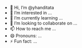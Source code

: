 - 👋 Hi, I’m @yhanditata
- 👀 I’m interested in ...
- 🌱 I’m currently learning ...
- 💞️ I’m looking to collaborate on ...
- 📫 How to reach me ...
- 😄 Pronouns: ...
- ⚡ Fun fact: ...

<!---
yhanditata/yhanditata is a ✨ special ✨ repository because its `README.md` (this file) appears on your GitHub profile.
You can click the Preview link to take a look at your changes.
--->
